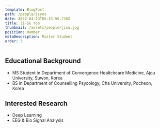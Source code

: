 ```yaml
---
template: BlogPost
path: /people/jsyoo
date: 2022-04-23T06:15:50.738Z
title: Ji-Su Yoo
thumbnail: /assets/people/jisu.jpg
position: member
metaDescription: Master Student
order: 3
---
```


## Educational Background
- MS Student in Department of Convergence Healtchcare Medicine, Ajou University, Suwon, Korea
- BS in Department of Counseiling Psycology, Cha University, Pocheon, Korea

## Interested Research
- Deep Learning
- EEG & Bio Signal Analysis
